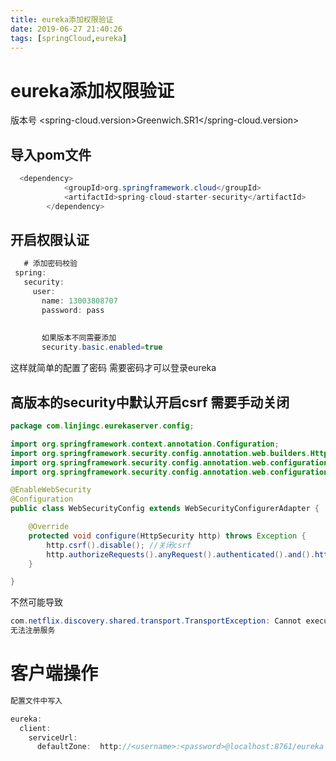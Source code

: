 ```yaml
---
title: eureka添加权限验证
date: 2019-06-27 21:40:26
tags: [springCloud,eureka]
---
```


# eureka添加权限验证

版本号 <spring-cloud.version>Greenwich.SR1</spring-cloud.version>

## 导入pom文件

```java
  <dependency>
            <groupId>org.springframework.cloud</groupId>
            <artifactId>spring-cloud-starter-security</artifactId>
        </dependency>
```

## 开启权限认证

<!--more-->

```java
   # 添加密码校验
 spring:
   security:
     user:
       name: 13003808707
       password: pass
       
       
       如果版本不同需要添加
       security.basic.enabled=true
```

这样就简单的配置了密码  需要密码才可以登录eureka

## 高版本的security中默认开启csrf 需要手动关闭

```java
package com.linjingc.eurekaserver.config;

import org.springframework.context.annotation.Configuration;
import org.springframework.security.config.annotation.web.builders.HttpSecurity;
import org.springframework.security.config.annotation.web.configuration.EnableWebSecurity;
import org.springframework.security.config.annotation.web.configuration.WebSecurityConfigurerAdapter;

@EnableWebSecurity
@Configuration
public class WebSecurityConfig extends WebSecurityConfigurerAdapter {

    @Override
    protected void configure(HttpSecurity http) throws Exception {
        http.csrf().disable(); //关闭csrf
        http.authorizeRequests().anyRequest().authenticated().and().httpBasic(); //开启认证
    }

}
```

不然可能导致

```java
com.netflix.discovery.shared.transport.TransportException: Cannot execute request on any known server
无法注册服务
```



# 客户端操作

```java
配置文件中写入

eureka:
  client:
    serviceUrl:
      defaultZone:  http://<username>:<password>@localhost:8761/eureka
```

